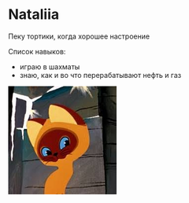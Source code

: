 # Nataliia

Пеку тортики, когда хорошее настроение

Список навыков:
- играю в шахматы
- знаю, как и во что перерабатывают нефть и газ

![Фоточка, а на ней красоточка](https://raw.githubusercontent.com/natalokka/kursach/main/img/images.jpeg)
